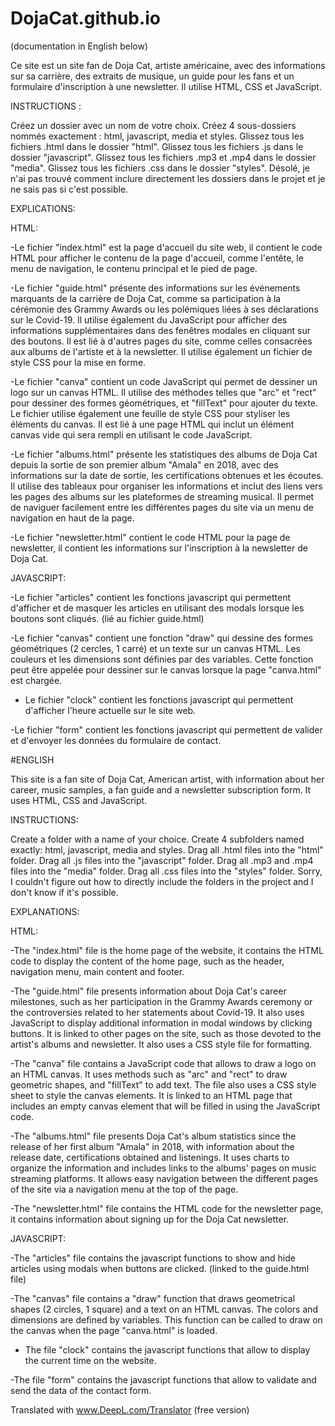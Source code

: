 # DojaCat.github.io

(documentation in English below)

Ce site est un site fan de Doja Cat, artiste américaine, avec des informations sur sa carrière, des extraits de musique, un guide pour les fans et un formulaire d'inscription à une newsletter. Il utilise HTML, CSS et JavaScript. 

INSTRUCTIONS :

Créez un dossier avec un nom de votre choix.
Créez 4 sous-dossiers nommés exactement : html, javascript, media et styles.
Glissez tous les fichiers .html dans le dossier "html".
Glissez tous les fichiers .js dans le dossier "javascript".
Glissez tous les fichiers .mp3 et .mp4 dans le dossier "media".
Glissez tous les fichiers .css dans le dossier "styles".
Désolé, je n'ai pas trouvé comment inclure directement les dossiers dans le projet et je ne sais pas si c'est possible.




EXPLICATIONS:

HTML:

-Le fichier "index.html" est la page d'accueil du site web, il contient le code HTML pour afficher le contenu de la page d'accueil, comme l'entête, le menu de navigation, le contenu principal et le pied de page.

-Le fichier "guide.html" présente des informations sur les événements marquants de la carrière de Doja Cat, comme sa participation à la cérémonie des Grammy Awards ou les polémiques liées à ses déclarations sur le Covid-19. Il utilise également du JavaScript pour afficher des informations supplémentaires dans des fenêtres modales en cliquant sur des boutons. Il est lié à d'autres pages du site, comme celles consacrées aux albums de l'artiste et à la newsletter. Il utilise également un fichier de style CSS pour la mise en forme.

-Le fichier "canva" contient un code JavaScript qui permet de dessiner un logo sur un canvas HTML. Il utilise des méthodes telles que "arc" et "rect" pour dessiner des formes géométriques, et "fillText" pour ajouter du texte. Le fichier utilise également une feuille de style CSS pour styliser les éléments du canvas. Il est lié à une page HTML qui inclut un élément canvas vide qui sera rempli en utilisant le code JavaScript.

-Le fichier "albums.html" présente les statistiques des albums de Doja Cat depuis la sortie de son premier album "Amala" en 2018, avec des informations sur la date de sortie, les certifications obtenues et les écoutes. Il utilise des tableaux pour organiser les informations et inclut des liens vers les pages des albums sur les plateformes de streaming musical. Il permet de naviguer facilement entre les différentes pages du site via un menu de navigation en haut de la page.

-Le fichier "newsletter.html" contient le code HTML pour la page de newsletter, il contient les informations sur l'inscription à la newsletter de Doja Cat.

JAVASCRIPT:

-Le fichier "articles" contient les fonctions javascript qui permettent d'afficher et de masquer les articles en utilisant des modals lorsque les boutons sont cliqués. (lié au fichier guide.html)

-Le fichier "canvas" contient une fonction "draw" qui dessine des formes géométriques (2 cercles, 1 carré) et un texte sur un canvas HTML. Les couleurs et les dimensions sont définies par des variables. Cette fonction peut être appelée pour dessiner sur le canvas lorsque la page "canva.html" est chargée.

- Le fichier "clock" contient les fonctions javascript qui permettent d'afficher l'heure actuelle sur le site web. 

-Le fichier "form" contient les fonctions javascript qui permettent de valider et d'envoyer les données du formulaire de contact.





#ENGLISH

This site is a fan site of Doja Cat, American artist, with information about her career, music samples, a fan guide and a newsletter subscription form. It uses HTML, CSS and JavaScript. 

INSTRUCTIONS:

Create a folder with a name of your choice.
Create 4 subfolders named exactly: html, javascript, media and styles.
Drag all .html files into the "html" folder.
Drag all .js files into the "javascript" folder.
Drag all .mp3 and .mp4 files into the "media" folder.
Drag all .css files into the "styles" folder.
Sorry, I couldn't figure out how to directly include the folders in the project and I don't know if it's possible.




EXPLANATIONS:

HTML:

-The "index.html" file is the home page of the website, it contains the HTML code to display the content of the home page, such as the header, navigation menu, main content and footer.

-The "guide.html" file presents information about Doja Cat's career milestones, such as her participation in the Grammy Awards ceremony or the controversies related to her statements about Covid-19. It also uses JavaScript to display additional information in modal windows by clicking buttons. It is linked to other pages on the site, such as those devoted to the artist's albums and newsletter. It also uses a CSS style file for formatting.

-The "canva" file contains a JavaScript code that allows to draw a logo on an HTML canvas. It uses methods such as "arc" and "rect" to draw geometric shapes, and "fillText" to add text. The file also uses a CSS style sheet to style the canvas elements. It is linked to an HTML page that includes an empty canvas element that will be filled in using the JavaScript code.

-The "albums.html" file presents Doja Cat's album statistics since the release of her first album "Amala" in 2018, with information about the release date, certifications obtained and listenings. It uses charts to organize the information and includes links to the albums' pages on music streaming platforms. It allows easy navigation between the different pages of the site via a navigation menu at the top of the page.

-The "newsletter.html" file contains the HTML code for the newsletter page, it contains information about signing up for the Doja Cat newsletter.

JAVASCRIPT:

-The "articles" file contains the javascript functions to show and hide articles using modals when buttons are clicked. (linked to the guide.html file)

-The "canvas" file contains a "draw" function that draws geometrical shapes (2 circles, 1 square) and a text on an HTML canvas. The colors and dimensions are defined by variables. This function can be called to draw on the canvas when the page "canva.html" is loaded.

- The file "clock" contains the javascript functions that allow to display the current time on the website. 

-The file "form" contains the javascript functions that allow to validate and send the data of the contact form.


Translated with www.DeepL.com/Translator (free version)

